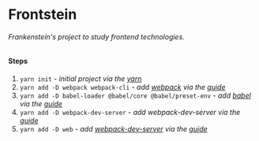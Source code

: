 # Frontstein
###### _Frankenstein's project to study frontend technologies._
#### Steps
1. `yarn init` - _initial project 
via the [yarn](https://github.com/yarnpkg/yarn)_
2. `yarn add -D webpack webpack-cli` - _add [webpack](https://github.com/webpack/webpack)
via the [guide](https://webpack.js.org/guides/installation)_
3. `yarn add -D babel-loader @babel/core @babel/preset-env` - _add [babel](https://github.com/babel/babel) 
via the [guide](https://webpack.js.org/loaders/babel-loader/)_
4. `yarn add -D webpack-dev-server` - _add webpack-dev-server
via the [guide](https://webpack.js.org/guides/development#using-webpack-dev-server)_
5. `yarn add -D web` - _add [webpack-dev-server]() 
via the [guide](https://webpack.js.org/concepts/#plugins)_
